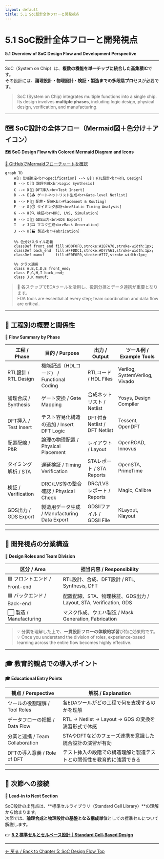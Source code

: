```yaml
---
layout: default
title: 5.1 SoC設計全体フローと開発視点
---
```


# 5.1 SoC設計全体フローと開発視点  
**5.1 Overview of SoC Design Flow and Development Perspective**

---

SoC（System on Chip）は、**複数の機能を単一チップに統合した高集積IC**です。  
その設計には、**論理設計・物理設計・検証・製造までの多段階プロセス**が必要です。

> SoC (System on Chip) integrates multiple functions into a single chip.  
> Its design involves **multiple phases**, including logic design, physical design, verification, and manufacturing.

---

## 🗺️ SoC設計の全体フロー（Mermaid図＋色分け＋アイコン）  
**🗺️ SoC Design Flow with Colored Mermaid Diagram and Icons**
 
[📎 GitHubでMermaidフローチャートを確認](https://github.com/Samizo-AITL/Edusemi-v4x/blob/main/chapter5_soc_design_flow/5.1_soc_design_flow.md)

```mermaid
graph TD
    A[📝 仕様策定<br>Specification] --> B[🔧 RTL設計<br>RTL Design]
    B --> C[🔃 論理合成<br>Logic Synthesis]
    C --> D[🧪 DFT挿入<br>Test Insert]
    D --> E[📤 ゲートネットリスト生成<br>Gate-level Netlist]
    E --> F[📐 配置・配線<br>Placement & Routing]
    F --> G[⏱️ タイミング解析<br>Static Timing Analysis]
    G --> H[🔍 検証<br>DRC, LVS, Simulation]
    H --> I[💾 GDS出力<br>GDS Export]
    I --> J[🎞️ マスク生成<br>Mask Generation]
    J --> K[🏭 製造<br>Fabrication]

    %% 色分けスタイル定義
    classDef front_end fill:#D0F0FD,stroke:#2B7A78,stroke-width:1px;
    classDef back_end  fill:#FFDDC1,stroke:#D77A61,stroke-width:1px;
    classDef manuf     fill:#E0E0E0,stroke:#777,stroke-width:1px;

    %% クラス適用
    class A,B,C,D,E front_end;
    class F,G,H,I back_end;
    class J,K manuf;
```

> 🎯 各ステップでEDAツールを活用し、役割分担とデータ連携が重要となります。  
> EDA tools are essential at every step; team coordination and data flow are critical.

---

## 🔧 工程別の概要と関係性  
**🔧 Flow Summary by Phase**

| 工程 / Phase            | 目的 / Purpose                             | 出力 / Output              | ツール例 / Example Tools           |
|-------------------------|--------------------------------------------|-----------------------------|-------------------------------------|
| RTL設計 / RTL Design    | 機能記述（HDLコード） / Functional Coding   | RTLコード / HDL Files       | Verilog, SystemVerilog, Vivado     |
| 論理合成 / Synthesis    | ゲート変換 / Gate Mapping                  | 合成ネットリスト / Netlist  | Yosys, Design Compiler              |
| DFT挿入 / Test Insert   | テスト容易化構造の追加 / Insert DFT Logic | DFT付きNetlist / DFT Netlist | Tessent, OpenDFT                    |
| 配置配線 / P&R          | 論理の物理配置 / Physical Placement        | レイアウト / Layout         | OpenROAD, Innovus                   |
| タイミング解析 / STA    | 遅延検証 / Timing Verification             | STAレポート / STA Reports   | OpenSTA, PrimeTime                  |
| 検証 / Verification     | DRC/LVS等の整合確認 / Physical Check       | DRC/LVSレポート / Reports   | Magic, Calibre                      |
| GDS出力 / GDS Export    | 製造用データ生成 / Manufacturing Data Export | GDSIIファイル / GDSII File | KLayout, Klayout                    |

---

## 🧠 開発視点の分業構造  
**🧠 Design Roles and Team Division**

| 区分 / Area           | 担当内容 / Responsibility                                        |
|------------------------|------------------------------------------------------------------|
| 🟦 フロントエンド / Front-end | RTL設計、合成、DFT設計 / RTL, Synthesis, DFT                        |
| 🟥 バックエンド / Back-end   | 配置配線、STA、物理検証、GDS出力 / Layout, STA, Verification, GDS |
| ⬜️ 製造 / Manufacturing     | マスク作成、ウエハ製造 / Mask Generation, Fabrication              |

> 💡 分業を理解した上で、**一貫設計フローの体験的学習**が特に効果的です。  
> 💡 Once you understand the division of roles, experience-based learning across the entire flow becomes highly effective.

---

## 🎓 教育的観点での導入ポイント  
**🎓 Educational Entry Points**

| 観点 / Perspective             | 解説 / Explanation                                                   |
|--------------------------------|----------------------------------------------------------------------|
| ツールの役割理解 / Tool Roles   | 各EDAツールがどの工程で何を支援するのかを理解                         |
| データフローの把握 / Data Flow | RTL → Netlist → Layout → GDS の変換を演習形式で体感                     |
| 分業と連携 / Team Collaboration | STAやDFTなどのフェーズ連携を意識した統合設計の演習が有効                |
| DFTの導入意義 / Role of DFT     | テスト挿入の段階での構造理解と製造テストとの関係性を教育的に強調できる |

---

## 🧭 次節への接続  
**🧭 Lead-in to Next Section**

SoC設計の出発点は、**標準セルライブラリ（Standard Cell Library）**の理解から始まります。  
次節では、**論理合成と物理設計の基盤となる構成単位**としての標準セルについて解説します。

👉 [**5.2 標準セルとセルベース設計｜Standard Cell-Based Design**](5.2_standard_cell_based_design.md)

---

[← 戻る / Back to Chapter 5: SoC Design Flow Top](./README.md)
